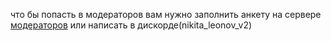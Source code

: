 что бы попасть в модераторов вам нужно заполнить анкету на сервере [модераторов](https://discord.gg/2SNkKSrPdU) или написать в дискорде(nikita_leonov_v2)

